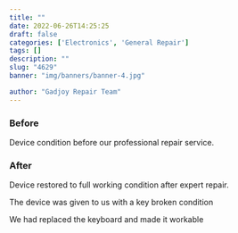 ```yaml
---
title: ""
date: 2022-06-26T14:25:25
draft: false
categories: ['Electronics', 'General Repair']
tags: []
description: ""
slug: "4629"
banner: "img/banners/banner-4.jpg"

author: "Gadjoy Repair Team"
---
```


### Before

Device condition before our professional repair service.

### After

Device restored to full working condition after expert repair.

The device was given to us with a key broken condition

We had replaced the keyboard and made it workable